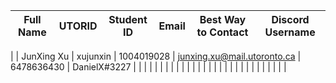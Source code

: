 | Full Name | UTORID | Student ID | Email | Best Way to Contact | Discord Username
|-----------|--------|------------|-------|---------------------|------------------
|
| JunXing Xu | xujunxin | 1004019028 | junxing.xu@mail.utoronto.ca | 6478636430 | DanielX#3227
|
| | | | | |
|
| | | | | |
|
| | | | | |
|
| | | | | |
|
